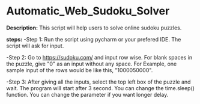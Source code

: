 # Automatic_Web_Sudoku_Solver

**Description:** 
This script will help users to solve online sudoku puzzles. 

**steps:**
-Step 1: 
Run the script using pycharm or your prefered IDE. The script will ask for input. 


-Step 2: 
Go to https://sudoku.com/  and input row wise. For blank spaces in the puzzle, give "0" as an input without any space. 
For Example, one sample input of the rows would be like this, "1000050000".

-Step 3: 
After giving all the inputs, select the top left box of the puzzle and wait. The program will start after 3 second. You can change the time.sleep() function. You can change the parameter if you want longer delay. 

